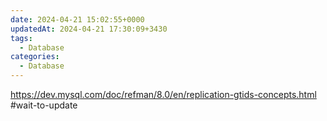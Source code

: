 ```yaml
---
date: 2024-04-21 15:02:55+0000
updatedAt: 2024-04-21 17:30:09+3430
tags:
  - Database
categories:
  - Database
---
```

https://dev.mysql.com/doc/refman/8.0/en/replication-gtids-concepts.html
#wait-to-update 
